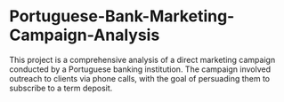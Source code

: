 # Portuguese-Bank-Marketing-Campaign-Analysis
This project is a comprehensive analysis of a direct marketing campaign conducted by a Portuguese banking institution. The campaign involved outreach to clients via phone calls, with the goal of persuading them to subscribe to a term deposit.

